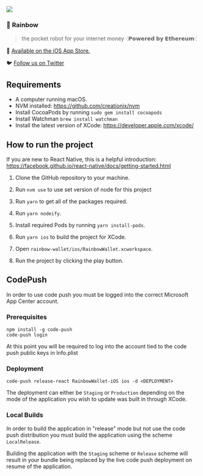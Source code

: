 ![](https://pbs.twimg.com/profile_banners/1103191459409420288/1573207178/1500x500)
### 🌈️ Rainbow
> the pocket robot for your internet money ⁖𝗣𝗼𝘄𝗲𝗿𝗲𝗱 𝗯𝘆 𝗘𝘁𝗵𝗲𝗿𝗲𝘂𝗺⁖ 

📲️ [Available on the iOS App Store.](https://apps.apple.com/us/app/rainbow-ethereum-wallet/id1457119021)

🐦️ [Follow us on Twitter](https://twitter.com/rainbowdotme)

## Requirements

* A computer running macOS.
* NVM installed: https://github.com/creationix/nvm
* Install CocoaPods by running `sudo gem install cocoapods`
* Install Watchman `brew install watchman`
* Install the latest version of XCode: https://developer.apple.com/xcode/

## How to run the project

If you are new to React Native, this is a helpful introduction: https://facebook.github.io/react-native/docs/getting-started.html

1. Clone the GitHub repository to your machine.

2. Run `nvm use` to use set version of node for this project

3. Run `yarn` to get all of the packages required.

4. Run `yarn nodeify`.

5. Install required Pods by running `yarn install-pods`.

6. Run `yarn ios` to build the project for XCode.

7. Open `rainbow-wallet/ios/RainbowWallet.xcworkspace`.

8. Run the project by clicking the play button.

## CodePush

In order to use code push you must be logged into the correct Microsoft App Center account.

### Prerequisites
```
npm install -g code-push
code-push login
```

At this point you will be required to log into the account tied to the code push public keys in Info.plist

### Deployment
```
code-push release-react RainbowWallet-iOS ios -d <DEPLOYMENT>
```

The deployment can either be `Staging` or `Production` depending on the mode of the application you wish to update was built in through XCode.

### Local Builds

In order to build the application in "release" mode but not use the code push distribution you must build the application using the scheme `LocalRelease`.

Building the application with the `Staging` scheme or `Release` scheme will result in your bundle being replaced by the live code push deployment on resume of the application.
